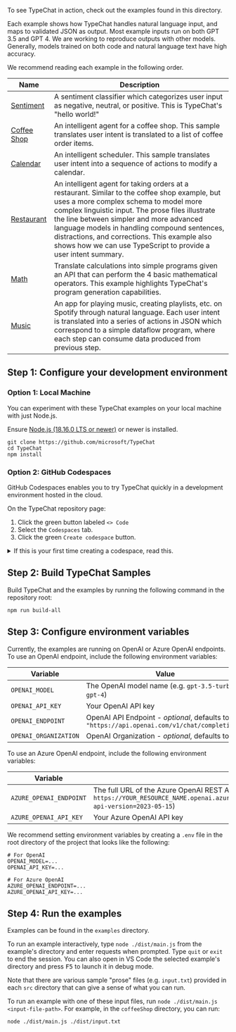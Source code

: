 
To see TypeChat in action, check out the examples found in this directory.

Each example shows how TypeChat handles natural language input, and maps to validated JSON as output. Most example inputs run on both GPT 3.5 and GPT 4.
We are working to reproduce outputs with other models.
Generally, models trained on both code and natural language text have high accuracy.

We recommend reading each example in the following order.


| Name | Description |
| ---- | ----------- |
| [Sentiment](https://github.com/microsoft/TypeChat/tree/main/typescript/examples/sentiment) | A sentiment classifier which categorizes user input as negative, neutral, or positive. This is TypeChat's "hello world!" |
| [Coffee Shop](https://github.com/microsoft/TypeChat/tree/main/typescript/examples/coffeeShop) | An intelligent agent for a coffee shop. This sample translates user intent is translated to a list of coffee order items.
| [Calendar](https://github.com/microsoft/TypeChat/tree/main/typescript/examples/calendar) | An intelligent scheduler. This sample translates user intent into a sequence of actions to modify a calendar. |
| [Restaurant](https://github.com/microsoft/TypeChat/tree/main/typescript/examples/restaurant) | An intelligent agent for taking orders at a restaurant. Similar to the coffee shop example, but uses a more complex schema to model more complex linguistic input. The prose files illustrate the line between simpler and more advanced language models in handling compound sentences, distractions, and corrections. This example also shows how we can use TypeScript to provide a user intent summary. |
| [Math](https://github.com/microsoft/TypeChat/tree/main/typescript/examples/math) | Translate calculations into simple programs given an API that can perform the 4 basic mathematical operators. This example highlights TypeChat's program generation capabilities. |
| [Music](https://github.com/microsoft/TypeChat/tree/main/typescript/examples/music) | An app for playing music, creating playlists, etc. on Spotify through natural language. Each user intent is translated into a series of actions in JSON which correspond to a simple dataflow program, where each step can consume data produced from previous step. |

## Step 1: Configure your development environment

### Option 1: Local Machine

You can experiment with these TypeChat examples on your local machine with just Node.js.

Ensure [Node.js (18.16.0 LTS or newer)](https://nodejs.org/en) or newer is installed.

```
git clone https://github.com/microsoft/TypeChat
cd TypeChat
npm install
```

### Option 2: GitHub Codespaces

GitHub Codespaces enables you to try TypeChat quickly in a development environment hosted in the cloud.

On the TypeChat repository page:

1. Click the green button labeled `<> Code`
2. Select the `Codespaces` tab.
3. Click the green `Create codespace` button.

<details>
<summary>If this is your first time creating a codespace, read this.</summary>

If this is your first time creating a codespace on this repository, GitHub will take a moment to create a dev container image for your session.
Once the image has been created, the browser will load Visual Studio Code in a developer environment automatically configured with the necessary prerequisites, TypeChat cloned, and packages installed.

Remember that you are running in the cloud, so all changes you make to the source tree must be committed and pushed before destroying the codespace. GitHub accounts are usually configured to automatically delete codespaces that have been inactive for 30 days.

For more information, see the [GitHub Codespaces Overview](https://docs.github.com/en/codespaces/overview)
</details>

## Step 2: Build TypeChat Samples

Build TypeChat and the examples by running the following command in the repository root:

```
npm run build-all
```

## Step 3: Configure environment variables

Currently, the examples are running on OpenAI or Azure OpenAI endpoints.
To use an OpenAI endpoint, include the following environment variables:

| Variable | Value |
|----------|-------|
| `OPENAI_MODEL`| The OpenAI model name (e.g. `gpt-3.5-turbo` or `gpt-4`) |
| `OPENAI_API_KEY` | Your OpenAI API key  |
| `OPENAI_ENDPOINT` | OpenAI API Endpoint - *optional*,  defaults to `"https://api.openai.com/v1/chat/completions"` |
| `OPENAI_ORGANIZATION` | OpenAI Organization - *optional*, defaults to `""` |

To use an Azure OpenAI endpoint, include the following environment variables:

| Variable | Value |
|----------|-------|
| `AZURE_OPENAI_ENDPOINT` | The full URL of the Azure OpenAI REST API (e.g. `https://YOUR_RESOURCE_NAME.openai.azure.com/openai/deployments/YOUR_DEPLOYMENT_NAME/chat/completions?api-version=2023-05-15`) |
| `AZURE_OPENAI_API_KEY` | Your Azure OpenAI API key |

We recommend setting environment variables by creating a `.env` file in the root directory of the project that looks like the following:

```
# For OpenAI
OPENAI_MODEL=...
OPENAI_API_KEY=...

# For Azure OpenAI
AZURE_OPENAI_ENDPOINT=...
AZURE_OPENAI_API_KEY=...
```

## Step 4: Run the examples

Examples can be found in the `examples` directory.

To run an example interactively, type `node ./dist/main.js` from the example's directory and enter requests when prompted. Type `quit` or `exit` to end the session. You can also open in VS Code the selected example's directory and press <kbd>F5</kbd> to launch it in debug mode.

Note that there are various sample "prose" files (e.g. `input.txt`) provided in each `src` directory that can give a sense of what you can run.

To run an example with one of these input files, run `node ./dist/main.js <input-file-path>`.
For example, in the `coffeeShop` directory, you can run:

```
node ./dist/main.js ./dist/input.txt
```
